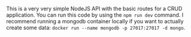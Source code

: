 This is a very very simple NodeJS API with the basic routes for a CRUD application. You can run this code by using the `npm run dev` command. I recommend running a mongodb container locally if you want to actually create some data: `docker run --name mongodb -p 27017:27017 -d mongo`. 